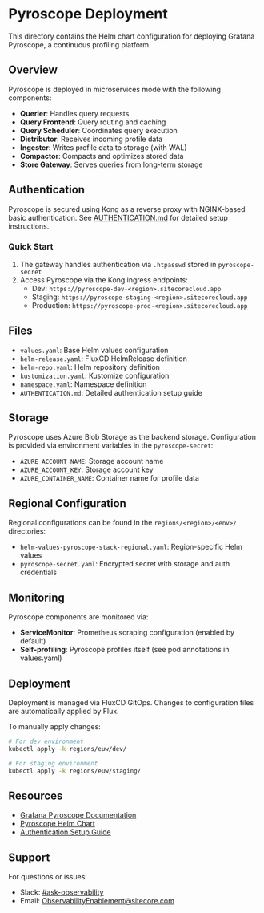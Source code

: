 # Pyroscope Deployment

This directory contains the Helm chart configuration for deploying Grafana Pyroscope, a continuous profiling platform.

## Overview

Pyroscope is deployed in microservices mode with the following components:

- **Querier**: Handles query requests
- **Query Frontend**: Query routing and caching
- **Query Scheduler**: Coordinates query execution
- **Distributor**: Receives incoming profile data
- **Ingester**: Writes profile data to storage (with WAL)
- **Compactor**: Compacts and optimizes stored data
- **Store Gateway**: Serves queries from long-term storage

## Authentication

Pyroscope is secured using Kong as a reverse proxy with NGINX-based basic authentication. See [AUTHENTICATION.md](./AUTHENTICATION.md) for detailed setup instructions.

### Quick Start

1. The gateway handles authentication via `.htpasswd` stored in `pyroscope-secret`
2. Access Pyroscope via the Kong ingress endpoints:
   - Dev: `https://pyroscope-dev-<region>.sitecorecloud.app`
   - Staging: `https://pyroscope-staging-<region>.sitecorecloud.app`
   - Production: `https://pyroscope-prod-<region>.sitecorecloud.app`

## Files

- `values.yaml`: Base Helm values configuration
- `helm-release.yaml`: FluxCD HelmRelease definition
- `helm-repo.yaml`: Helm repository definition
- `kustomization.yaml`: Kustomize configuration
- `namespace.yaml`: Namespace definition
- `AUTHENTICATION.md`: Detailed authentication setup guide

## Storage

Pyroscope uses Azure Blob Storage as the backend storage. Configuration is provided via environment variables in the `pyroscope-secret`:

- `AZURE_ACCOUNT_NAME`: Storage account name
- `AZURE_ACCOUNT_KEY`: Storage account key
- `AZURE_CONTAINER_NAME`: Container name for profile data

## Regional Configuration

Regional configurations can be found in the `regions/<region>/<env>/` directories:

- `helm-values-pyroscope-stack-regional.yaml`: Region-specific Helm values
- `pyroscope-secret.yaml`: Encrypted secret with storage and auth credentials

## Monitoring

Pyroscope components are monitored via:

- **ServiceMonitor**: Prometheus scraping configuration (enabled by default)
- **Self-profiling**: Pyroscope profiles itself (see pod annotations in values.yaml)

## Deployment

Deployment is managed via FluxCD GitOps. Changes to configuration files are automatically applied by Flux.

To manually apply changes:

```bash
# For dev environment
kubectl apply -k regions/euw/dev/

# For staging environment
kubectl apply -k regions/euw/staging/
```

## Resources

- [Grafana Pyroscope Documentation](https://grafana.com/docs/pyroscope/latest/)
- [Pyroscope Helm Chart](https://github.com/grafana/pyroscope/tree/main/operations/pyroscope/helm/pyroscope)
- [Authentication Setup Guide](./AUTHENTICATION.md)

## Support

For questions or issues:
- Slack: [#ask-observability](https://sitecore.slack.com/archives/C03JUSXFA9K)
- Email: [ObservabilityEnablement@sitecore.com](mailto:ObservabilityEnablement@sitecore.com)
